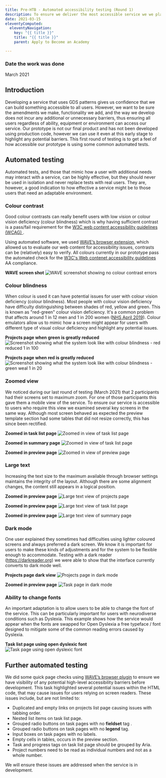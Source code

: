 ```yaml
---
title: Pre-HTB - Automated accessibility testing (Round 1) 
description: To ensure we deliver the most accessible service we we plan to test early and often using a range of methods. This first round of testing is to get a feel of how accessible our prototype is and to identify any major issues. 
date: 2021-03-15
eleventyComputed:
  eleventyNavigation:
    key: "{{ title }}"
    title: "{{ title }}"
    parent: Apply to Become an Academy

---
```

### Date the work was done
March 2021

## Introduction
Developing a service that uses GDS patterns gives us confidence that we can build something accessible to all users. However, we want to be sure the amendments we make, functionality we add, and the way we develop does not incur any additional or unnecessary barriers, thus ensuring all users regardless of ability, equipment or environment can access our service. 
Our prototype is not our final product and has not been developed using production code, however we can use it even at this early stage to highlight any potential barriers. This first round of testing is to get a feel of how accessible our prototype is using some common automated tests.

## Automated testing
Automated tests, and those that mimic how a user with additional needs may interact with a service, can be highly effective, but they should never be used in isolation and never replace tests with real users. They are, however, a good indication to how effective a service might be to those users that need an adaptable environment. 

### Colour contrast
Good colour contrasts can really benefit users with low vision or colour vision deficiency (colour blindness) which is why having sufficient contrast is a pass/fail requirement for the <a href="https://www.w3.org/TR/WCAG21/">W3C web content accessibility guidelines (WCAG) </a>. 

Using automated software, we used <a href="https://wave.webaim.org/extension/">WAVE’s browser extension</a>, which allowed us to evaluate our web content for accessibility issues, contrasts can be (relatively) easy to verify. All colours currently in our prototype pass the automated check for the <a href="https://www.w3.org/TR/WCAG21/">W3C's Web contenet accessibility guidelines</a> AA compliance.

**WAVE screen shot**
<img src="/images/apply-to-become-academy/automated_accessibility/wave.png" alt="WAVE screenshot showing no colour contrast errors">

### Colour blindness 
When colour is used it can have potential issues for user with colour vision deficiency (colour blindness). Most people with colour vision deficiency have difficulty distinguishing between shades of red, yellow and green. This is known as "red-green" colour vision deficiency. It's a common problem that affects around 1 in 12 men and 1 in 200 women (<a href="https://www.nhs.uk/conditions/colour-vision-deficiency/">NHS April 2019</a>). Colour emulators allow us to mimic how a screen might appear for users with different type of visual colour deficiency and highlight any potential issues. 

**Projects page when green is greatly reduced**
<img src="/images/apply-to-become-academy/automated_accessibility/CB_green_reduced_1in100.png" alt="Screenshot showing what the system look like with colour blindness - red reduced 1 in 100">

**Projects page when red is greatly reduced**
<img src="/images/apply-to-become-academy/automated_accessibility/CB_red_greatlyreduced_1in100.png" alt="Screenshot showing what the system look like with colour blindness - green weal 1 in 20">


### Zoomed view
We noticed during our last round of testing (March 2021) that 2 participants had their screens set to maximum zoom. For one of those participants this gave them a mobile view of the service. To ensure our service is accessible to users who require this view we examined several key screens in the same way. Although most screen behaved as expected the preview template section had some tables that did not resize correctly, this has since been rectified.

**Zoomed in task list page**
<img src="/images/apply-to-become-academy/automated_accessibility/zoom1.png" alt="Zoomed in view of task list page">

**Zoomed in summary page**
<img src="/images/apply-to-become-academy/automated_accessibility/zoom2.png" alt="Zoomed in view of task list page">

**Zoomed in preview page**
<img src="/images/apply-to-become-academy/automated_accessibility/zoom2.png" alt="Zoomed in view of preview page">

### Large text
Increasing the text size to the maximum available through browser settings maintains the integrity of the layout. Although there are some alignment changes, the content still appears in a logical position.

**Zoomed in preview page**
<img src="/images/apply-to-become-academy/automated_accessibility/largetext1.png" alt="Large text view of projects page">

**Zoomed in preview page**
<img src="/images/apply-to-become-academy/automated_accessibility/largetext2.png" alt="Large text view of task list page">

**Zoomed in preview page**
<img src="/images/apply-to-become-academy/automated_accessibility/largetext3.png" alt="Large text view of summary page">

### Dark mode
One user explained they sometimes had difficulties using lighter coloured screens and always preferred a dark screen. We know it is important for users to make these kinds of adjustments and for the system to be flexible enough to accommodate. Testing with a dark reader (https://darkreader.org) we were able to show that the interface currently converts to dark mode well.

**Projects page dark view**
<img src="/images/apply-to-become-academy/automated_accessibility/dark1.png" alt="Projects page in dark mode">

**Zoomed in preview page**
<img src="/images/apply-to-become-academy/automated_accessibility/dark2.png" alt="Task page in dark mode">


### Ability to change fonts
An important adaptation is to allow users to be able to change the font of the service. This can be particularly important for users with neurodiverse conditions such as Dyslexia. This example shows how the service would appear when the fonts are swapped for Open Dyslexia a free typeface / font designed to mitigate some of the common reading errors caused by Dyslexia.

**Task list page using open dyslexic font**
<img src="/images/apply-to-become-academy/automated_accessibility/dyslexic.jpg" alt="Task page using open dyslexic font">

## Further automated testing
We did some quick page checks using <a href="https://wave.webaim.org/extension/">WAVE’s browser plugin</a> to ensure we have visibility of any potential high-level accessibility barriers before development. This task highlighted several potential issues within the HTML code, that may cause issues for users relying on screen readers. These issues include, but are not limited to:

-	Duplicated and empty links on projects list page causing issues with tabbing order.
-	Nested list items on task list page.
-	Grouped radio buttons on task pages with no **fieldset** tag .
-	Grouped radio buttons on task pages with no **legend** tag.
-	Input boxes on task pages with no labels.
-	Empty cells in tables, occurs in the preview section.
-	Task and progress tags on task list page should be grouped by Aria.
-	Project numbers need to be read as individual numbers and not as a whole number.

We will ensure these issues are addressed when the service is in development.
